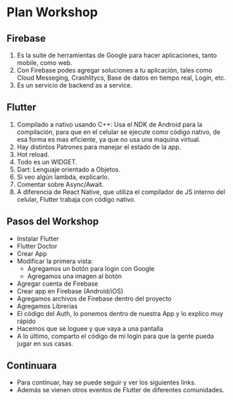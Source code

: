 # Plan Workshop

## Firebase

1) Es la suite de herramientas de Google para hacer aplicaciones, tanto mobile, como web.
2) Con Firebase podes agregar soluciones a tu aplicación, tales como Cloud Messeging, Crashlitycs, Base de datos en tiempo real, Login, etc.
3) Es un servicio de backend as a service.

## Flutter

1) Compilado a nativo usando C++: Usa el NDK de Android para la compilación, para que en el celular se ejecute como código nativo, de esa forma es mas eficiente, ya que no usa una maquina virtual.
2) Hay distintos Patrones para manejar el estado de la app.
3) Hot reload.
4) Todo es un WIDGET.
5) Dart: Lenguaje orientado a Objetos.
6) Si veo algún lambda, explicarlo.
7) Comentar sobre Async/Await.
8) A diferencia de React Native, que utiliza el compilador de JS interno del celular, Flutter trabaja con código nativo.

## Pasos del Workshop

- Instalar Flutter
- Flutter Doctor
- Crear App
- Modificar la primera vista:
  - Agregamos un botón para login con Google
  - Agregamos una imagen al botón
- Agregar cuenta de Firebase
- Crear app en Firebase (Android/iOS)
- Agregamos archivos de Firebase dentro del proyecto
- Agregamos Librerias
- El código del Auth, lo ponemos dentro de nuestra App y lo explico muy rápido
- Hacemos que se loguee y que vaya a una pantalla
- A lo último, comparto el código de mi login para que la gente pueda jugar en sus casas.

## Continuara

- Para continuar, hay se puede seguir y ver los siguientes links.
- Además se vienen otros eventos de Flutter de diferentes comunidades.
